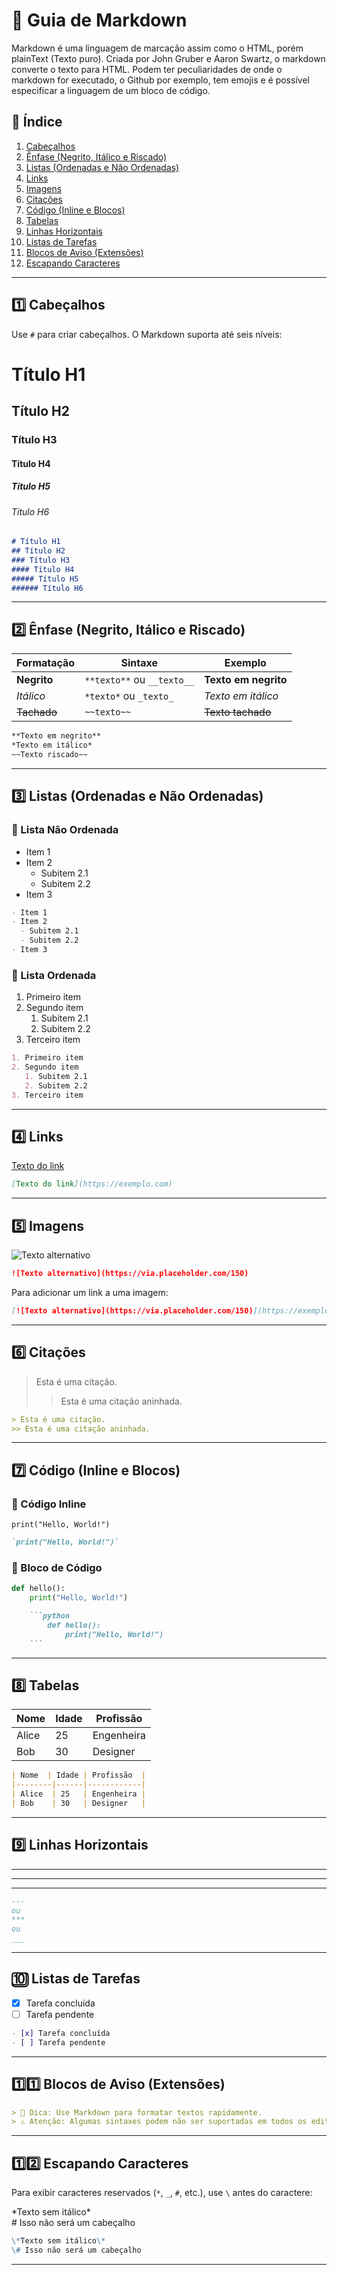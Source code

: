 # 📖 Guia de Markdown  

Markdown é uma linguagem de marcação assim como o HTML, porém plainText (Texto puro). Criada por John Gruber e Aaron Swartz, o markdown converte o texto para HTML. Podem ter peculiaridades de onde o markdown for executado, o Github por exemplo, tem emojis e é possível especificar a linguagem de um bloco de código.

## 🔹 Índice  

1. [Cabeçalhos](#1️⃣-cabeçalhos)
2. [Ênfase (Negrito, Itálico e Riscado)](#2️⃣-ênfase-negrito-itálico-e-riscado)
3. [Listas (Ordenadas e Não Ordenadas)](#3️⃣-listas-ordenadas-e-não-ordenadas)
4. [Links](#4️⃣-links)
5. [Imagens](#5️⃣-imagens)
6. [Citações](#6️⃣-citações)
7. [Código (Inline e Blocos)](#7️⃣-código-inline-e-blocos)
8. [Tabelas](#8️⃣-tabelas)
9. [Linhas Horizontais](#9️⃣-linhas-horizontais)
10. [Listas de Tarefas](#🔟-listas-de-tarefas)
11. [Blocos de Aviso (Extensões)](#1️⃣1️⃣-blocos-de-aviso-extensões)
12. [Escapando Caracteres](#1️⃣2️⃣-escapando-caracteres)

---

## 1️⃣ Cabeçalhos  

Use `#` para criar cabeçalhos. O Markdown suporta até seis níveis:

# Título H1
## Título H2
### Título H3
#### Título H4
##### Título H5
###### Título H6

```markdown
# Título H1
## Título H2
### Título H3
#### Título H4
##### Título H5
###### Título H6
```

---

## 2️⃣ Ênfase (Negrito, Itálico e Riscado)  

| Formatação | Sintaxe | Exemplo |
|------------|--------|---------|
| **Negrito** | `**texto**` ou `__texto__` | **Texto em negrito** |
| *Itálico* | `*texto*` ou `_texto_` | *Texto em itálico* |
| ~~Tachado~~ | `~~texto~~` | ~~Texto tachado~~ |

```markdown
**Texto em negrito**
*Texto em itálico*
~~Texto riscado~~
```

---

## 3️⃣ Listas (Ordenadas e Não Ordenadas)  

### 🔹 Lista Não Ordenada  

- Item 1
- Item 2
  - Subitem 2.1
  - Subitem 2.2
- Item 3

```markdown
- Item 1
- Item 2
  - Subitem 2.1
  - Subitem 2.2
- Item 3
```

### 🔹 Lista Ordenada

1. Primeiro item
2. Segundo item
   1. Subitem 2.1
   2. Subitem 2.2
3. Terceiro item

```markdown
1. Primeiro item
2. Segundo item
   1. Subitem 2.1
   2. Subitem 2.2
3. Terceiro item
```

---

## 4️⃣ Links

[Texto do link](https://exemplo.com)

```markdown
[Texto do link](https://exemplo.com)
```

---

## 5️⃣ Imagens

![Texto alternativo](https://via.placeholder.com/150)

```markdown
![Texto alternativo](https://via.placeholder.com/150)
```

Para adicionar um link a uma imagem:  

```markdown
[![Texto alternativo](https://via.placeholder.com/150)](https://exemplo.com)
```

---

## 6️⃣ Citações

> Esta é uma citação.
>> Esta é uma citação aninhada.

```markdown
> Esta é uma citação.
>> Esta é uma citação aninhada.
```

---

## 7️⃣ Código (Inline e Blocos)  

### 🔹 Código Inline

`print("Hello, World!")`

```markdown
`print("Hello, World!")`
```

### 🔹 Bloco de Código

```python
def hello():
    print("Hello, World!")
```

```markdown
    ```python
        def hello():
            print("Hello, World!")
    ```
```

---

## 8️⃣ Tabelas

| Nome  | Idade | Profissão  |
|--------|------|------------|
| Alice  | 25   | Engenheira |
| Bob    | 30   | Designer   |

```markdown
| Nome  | Idade | Profissão  |
|--------|------|------------|
| Alice  | 25   | Engenheira |
| Bob    | 30   | Designer   |
```

---

## 9️⃣ Linhas Horizontais

---
***
___

```markdown
---
ou
***
ou
___
```

---

## 🔟 Listas de Tarefas

- [x] Tarefa concluída
- [ ] Tarefa pendente

```markdown
- [x] Tarefa concluída
- [ ] Tarefa pendente
```

---

## 1️⃣1️⃣ Blocos de Aviso (Extensões)  

```markdown
> 🚀 Dica: Use Markdown para formatar textos rapidamente.
> ⚠️ Atenção: Algumas sintaxes podem não ser suportadas em todos os editores.
```

---

## 1️⃣2️⃣ Escapando Caracteres  

Para exibir caracteres reservados (`*`, `_`, `#`, etc.), use `\` antes do caractere:

\*Texto sem itálico\*
<br>
\# Isso não será um cabeçalho

```markdown
\*Texto sem itálico\*
\# Isso não será um cabeçalho
```

---